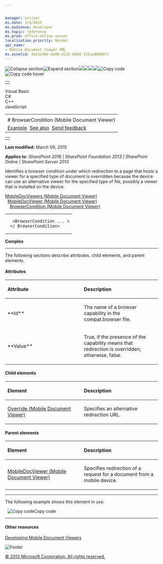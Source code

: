 ```yaml
---


manager: soliver
ms.date: 3/9/2015
ms.audience: Developer
ms.topic: reference
ms.prod: office-online-server
localization_priority: Normal
api_name:
- Mobile Document Viewer XML
ms.assetid: dae1e50e-da90-4131-b8e0-155aa488d6fc
---
```


![Collapse
section](../icons/collapse_all.gif "Collapse section")![Expand
section](../icons/expand_all.gif "Expand section")![](../icons/collapse_all.gif)![](../icons/expand_all.gif)![](../icons/dropdown.gif)![](../icons/dropdownHover.gif)![Copy
code](../icons/copycode.gif "Copy code")![Copy code
hover](../icons/copycodeHighlight.gif "Copy code hover")
<table>
<tbody>
<tr class="odd">
<td align="left"></td>
</tr>
</tbody>
</table>

Visual Basic  
C\#  
C++  
JavaScript  

<table>
<tbody>
<tr class="odd">
<td align="left"><span id="runningHeaderText"></span></td>
</tr>
<tr class="even">
<td align="left"># BrowserCondition (Mobile Document Viewer)</td>
</tr>
<tr class="odd">
<td align="left"><a href="#exampleToggle">Example</a>  <a href="#seeAlsoToggle">See also</a>  <span id="headfeedbackarea" class="feedbackhead"><a href="javascript:SubmitFeedback(&#39;docthis@Microsoft.com&#39;,&#39;&#39;,&#39;&#39;,&#39;&#39;,&#39;1.0.18082.1225&#39;,&#39;%0\dThank%20you%20for%20your%20feedback.%20The%20developer%20writing%20teams%20use%20your%20feedback%20to%20improve%20documentation.%20While%20we%20are%20reviewing%20your%20feedback,%20we%20may%20send%20you%20e-mail%20to%20ask%20for%20clarification%20or%20feedback%20on%20a%20solution.%20We%20do%20not%20use%20your%20e-mail%20address%20for%20any%20other%20purpose%20and%20we%20delete%20it%20after%20we%20finish%20our%20review.%0\AFor%20further%20information%20about%20the%20privacy%20policies%20of%20Microsoft,%20please%20see%20http://privacy.microsoft.com/en-us/default.aspx.%0\A%0\d&#39;,&#39;Customer%20feedback&#39;);">Send feedback</a></span></td>
</tr>
</tbody>
</table>

<table>
<colgroup>
<col width="100%" />
</colgroup>
<tbody>
<tr class="odd">
<td align="left"></td>
</tr>
</tbody>
</table>

**Last modified:** March 09, 2015

***Applies to:** SharePoint 2016 | SharePoint Foundation 2013 |
SharePoint Online | SharePoint Server 2013*

Identifies a browser condition under which redirection to a page that
hosts a viewer for a specified type of document is overridden because
the device can use an alternative viewer for the specified type of file,
possibly a viewer that is installed on the device.

<span sdata="link">[MobileDocViewers (Mobile Document
Viewer)](mobiledocviewers-mobile-document-viewer.htm)</span>  
  <span sdata="link">[MobileDocViewer (Mobile Document
Viewer)](mobiledocviewer-mobile-document-viewer.htm)</span>  
    <span sdata="link">[BrowserCondition (Mobile Document
Viewer)](browsercondition-mobile-document-viewer.htm)</span>  
<span codelanguage="other"></span>
<table>
<colgroup>
<col width="100%" />
</colgroup>
<tbody>
<tr class="odd">
<td align="left"><pre><code>  &lt;BrowserCondition ... &gt;
 &lt;/ BrowserCondition&gt;</code></pre></td>
</tr>
</tbody>
</table>

**Complex**


--------------------------------------------------------------------------------------------------------------------------------------------------------------------------------------------------------------------------------------

The following sections describe attributes, child elements, and parent
elements.

#### Attributes

<table>
<colgroup>
<col width="50%" />
<col width="50%" />
</colgroup>
<thead>
<tr class="header">
<th align="left"><p>Attribute</p></th>
<th align="left"><p>Description</p></th>
</tr>
</thead>
<tbody>
<tr class="odd">
<td align="left"><p>**Id**</p></td>
<td align="left"><p>The name of a browser capability in the <span class="code">compat.browser</span> file.</p></td>
</tr>
<tr class="even">
<td align="left"><p>**Value**</p></td>
<td align="left"><p>True, if the presence of the capability means that redirection is overridden; otherwise, false.</p></td>
</tr>
</tbody>
</table>

#### Child elements

<table>
<colgroup>
<col width="50%" />
<col width="50%" />
</colgroup>
<thead>
<tr class="header">
<th align="left"><p>Element</p></th>
<th align="left"><p>Description</p></th>
</tr>
</thead>
<tbody>
<tr class="odd">
<td align="left"><p><span sdata="link"><a href="override-mobile-document-viewer.htm">Override (Mobile Document Viewer)</a></span></p></td>
<td align="left"><p>Specifies an alternative redirection URL.</p></td>
</tr>
</tbody>
</table>

#### Parent elements

<table>
<colgroup>
<col width="50%" />
<col width="50%" />
</colgroup>
<thead>
<tr class="header">
<th align="left"><p>Element</p></th>
<th align="left"><p>Description</p></th>
</tr>
</thead>
<tbody>
<tr class="odd">
<td align="left"><p><span sdata="link"><a href="mobiledocviewer-mobile-document-viewer.htm">MobileDocViewer (Mobile Document Viewer)</a></span></p></td>
<td align="left"><p>Specifies redirection of a request for a document from a mobile device.</p></td>
</tr>
</tbody>
</table>


------------------------------------------------------------------------------------------------------------------------------------------------------------------------------------------

The following example shows this element in use.

<span codelanguage="other"></span>
 
<span class="copyCode" onclick="CopyCode(this)"
onkeypress="CopyCode_CheckKey(this, event)"
onmouseover="ChangeCopyCodeIcon(this)"
onmouseout="ChangeCopyCodeIcon(this)" tabindex="0">![Copy
code](../icons/copycode.gif "Copy code")Copy code</span>
    <MobileDocViewers>
      <MobileDocViewer Name="docx" FilePath="/_layouts/mobile/mWord.aspx" FeatureId="8DFAF93D-E23C-4471-9347-07368668DDAF" QueryId="doc" AppendSourceUrl="true" >
        <BrowserCondition Id="overrideMobileDocViewerRedirection" Value="true">
          <Override FilePath="/_layouts/MobileDocHandler.ashx" AppendSourceUrl="false" />
        </BrowserCondition>
      </MobileDocViewer>
    </MobileDocViewers>


-------------------------------------------------------------------------------------------------------------------------------------------------------------------------------------------

#### Other resources

[Developing Mobile Document
Viewers](http://msdn.microsoft.com/library/acd5386d-7808-4fd8-843f-0a4ac9ddd6b0(Office.15).aspx)

![Footer](../icons/footer.gif "Footer")

[© 2013 Microsoft Corporation. All rights
reserved.](office-2013-documentation-copyright-notice.htm)




